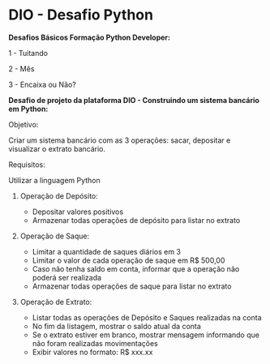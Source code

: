 # DIO - Desafio Python

**Desafios Básicos Formação Python Developer:**

1 - Tuitando

2 - Mês

3 - Encaixa ou Não?



**Desafio de projeto da plataforma DIO - Construindo um sistema bancário em Python:**

Objetivo:

Criar um sistema bancário com as 3 operações: sacar, depositar e visualizar o extrato bancário.

Requisitos:

Utilizar a linguagem Python

1. Operação de Depósito:

    * Depositar valores positivos
    * Armazenar todas operações de depósito para listar no extrato

2. Operação de Saque:

   * Limitar a quantidade de saques diários em 3
   * Limitar o valor de cada operação de saque em R$ 500,00
   * Caso não tenha saldo em conta, informar que a operação não poderá ser realizada
   * Armazenar todas operações de saque para listar no extrato

3. Operação de Extrato:

   * Listar todas as operações de Depósito e Saques realizadas na conta
   * No fim da listagem, mostrar o saldo atual da conta
   * Se o extrato estiver em branco, mostrar mensagem informando que não foram realizadas movimentações
   * Exibir valores no formato: R$ xxx.xx


